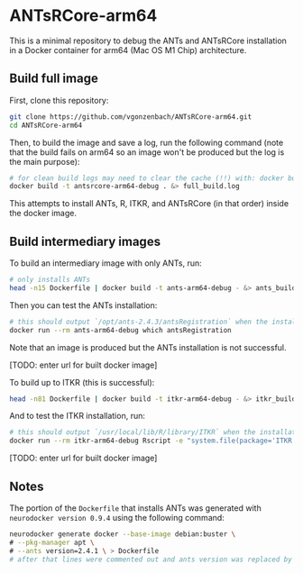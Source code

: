 # ANTsRCore-arm64

This is a minimal repository to debug the ANTs and ANTsRCore installation in a Docker container for arm64 (Mac OS M1 Chip) architecture.

## Build full image

First, clone this repository:

```sh
git clone https://github.com/vgonzenbach/ANTsRCore-arm64.git
cd ANTsRCore-arm64
```

Then, to build the image and save a log, run the following command (note that the build fails on arm64 so an image won't be produced but the log is the main purpose):

```sh
# for clean build logs may need to clear the cache (!!) with: docker builder prune -a
docker build -t antsrcore-arm64-debug . &> full_build.log
```

This attempts to install ANTs, R, ITKR, and ANTsRCore (in that order) inside the docker image.

##  Build intermediary images

To build an intermediary image with only ANTs, run:

```sh
# only installs ANTs
head -n15 Dockerfile | docker build -t ants-arm64-debug - &> ants_build.log
```

Then you can test the ANTs installation: 
```sh
# this should output `/opt/ants-2.4.3/antsRegistration` when the installation is successful
docker run --rm ants-arm64-debug which antsRegistration
```

Note that an image is produced but the ANTs installation is not successful.

[TODO: enter url for built docker image]

To build up to ITKR (this is successful):

```sh
head -n81 Dockerfile | docker build -t itkr-arm64-debug - &> itkr_build.log
```

And to test the ITKR installation, run:

```sh
# this should output `/usr/local/lib/R/library/ITKR` when the installation is successful
docker run --rm itkr-arm64-debug Rscript -e "system.file(package='ITKR')"
```

[TODO: enter url for built docker image]

## Notes

The portion of the `Dockerfile` that installs ANTs was generated with `neurodocker version 0.9.4` using the following command:

```sh
neurodocker generate docker --base-image debian:buster \
# --pkg-manager apt \
# --ants version=2.4.1 \ > Dockerfile
# after that lines were commented out and ants version was replaced by 2.4.3 throughout the resulting Dockerfile
```